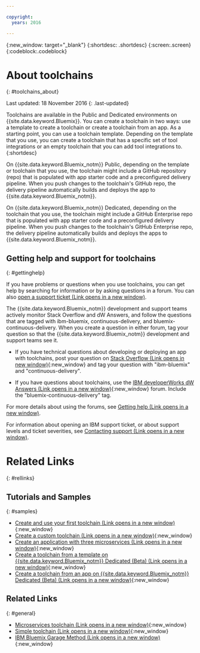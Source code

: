 ```yaml
---

copyright:
  years: 2016

---
```


{:new_window: target="_blank"}
{:shortdesc: .shortdesc}
{:screen:.screen}
{:codeblock:.codeblock}


# About toolchains    
{: #toolchains_about}  

Last updated: 18 November 2016
{: .last-updated}

Toolchains are available in the Public and Dedicated environments on {{site.data.keyword.Bluemix}}. You can create a toolchain in two ways: use a template to create a toolchain or create a toolchain from an app. As a starting point, you can use a toolchain template. Depending on the template that you use, you can create a toolchain that has a specific set of tool integrations or an empty toolchain that you can add tool integrations to.    
{:shortdesc}

On {{site.data.keyword.Bluemix_notm}} Public, depending on the template or toolchain that you use, the toolchain might include a GitHub repository (repo) that is populated with app starter code and a preconfigured delivery pipeline. When you push changes to the toolchain's GitHub repo, the delivery pipeline automatically builds and deploys the app to {{site.data.keyword.Bluemix_notm}}. 

On {{site.data.keyword.Bluemix_notm}} Dedicated, depending on the toolchain that you use, the toolchain might include a GitHub Enterprise repo that is populated with app starter code and a preconfigured delivery pipeline. When you push changes to the toolchain's GitHub Enterprise repo, the delivery pipeline automatically builds and deploys the apps to {{site.data.keyword.Bluemix_notm}}.

## Getting help and support for toolchains 
{: #gettinghelp}

If you have problems or questions when you use toolchains, you can get help by searching for information or by asking questions in a forum. You can also [open a support ticket (Link opens in a new window)](https://www.{DomainName}/docs/support/index.html#open-ticket). 

The {{site.data.keyword.Bluemix_notm}} development and support teams actively monitor Stack Overflow and dW Answers, and follow the questions that are tagged with ibm-bluemix, continuous-delivery, and bluemix-continuous-delivery. When you create a question in either forum, tag your question so that the {{site.data.keyword.Bluemix_notm}} development and support teams see it.

* If you have technical questions about developing or deploying an app with toolchains, post your question on [Stack Overflow (Link opens in new window)](http://stackoverflow.com/search?q=ibm-bluemix+continuous-delivery){:new_window} and tag your question with "ibm-bluemix" and "continuous-delivery".

* If you have questions about toolchains, use the [IBM developerWorks dW Answers (Link opens in a new window)](https://developer.ibm.com/answers/topics/bluemix-continuous-delivery/?smartspace=bluemix){:new_window} forum. Include the "bluemix-continuous-delivery" tag.

For more details about using the forums, see [Getting help (Link opens in a new window)](https://www.{DomainName}/docs/support/index.html#getting-help).

For information about opening an IBM support ticket, or about support levels and ticket severities, see [Contacting support (Link opens in a new window)](https://www.{DomainName}/docs/support/index.html#contacting-support).


# Related Links
{: #rellinks}

## Tutorials and Samples
{: #samples}

* [Create and use your first toolchain (Link opens in a new window)](https://www.ibm.com/devops/method/tutorials/tutorial_toolchain_flow){:new_window}
* [Create a custom toolchain (Link opens in a new window)](https://www.ibm.com/devops/method/tutorials/tutorial_toolchain_custom){:new_window}
* [Create an application with three microservices (Link opens in a new window)](https://www.ibm.com/devops/method/tutorials/tutorial_toolchain_microservices){:new_window}
* [Create a toolchain from a template on {{site.data.keyword.Bluemix_notm}} Dedicated (Beta) (Link opens in a new window)](https://www.ibm.com/devops/method/tutorials/tutorial_dedicated_toolchain_template_flow){:new_window}
* [Create a toolchain from an app on {{site.data.keyword.Bluemix_notm}} Dedicated (Beta) (Link opens in a new window)](https://www.ibm.com/devops/method/tutorials/tutorial_dedicated_toolchain_app_flow){:new_window}

## Related Links
{: #general}

* [Microservices toolchain (Link opens in a new window)](https://www.ibm.com/devops/method/toolchains/microservices_toolchain){:new_window}
* [Simple toolchain (Link opens in a new window)](https://www.ibm.com/devops/method/toolchains/simple_toolchain){:new_window}
* [IBM Bluemix Garage Method (Link opens in a new window)](https://www.ibm.com/devops/method){:new_window}

